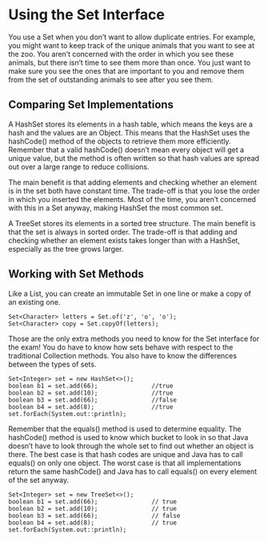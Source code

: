 # Using the Set Interface

You use a Set when you don’t want to allow duplicate entries. For example, you might want to keep track of the unique
animals that you want to see at the zoo. You aren’t concerned with the order in which you see these animals, but there
isn’t time to see them more than once. You just want to make sure you see the ones that are important to you and remove
them from the set of outstanding animals to see after you see them.

## Comparing Set Implementations

A HashSet stores its elements in a hash table, which means the keys are a hash and the values are an Object. This means
that the HashSet uses the hashCode() method of the objects to retrieve them more efficiently. Remember that a valid
hashCode() doesn’t mean every object will get a unique value, but the method is often written so that hash values are
spread out over a large range to reduce collisions.

The main benefit is that adding elements and checking whether an element is in the set both have constant time. The
trade-off is that you lose the order in which you inserted the elements. Most of the time, you aren’t concerned with
this in a Set anyway, making HashSet the most common set.

A TreeSet stores its elements in a sorted tree structure. The main benefit is that the set is always in sorted order.
The trade-off is that adding and checking whether an element exists takes longer than with a HashSet, especially as the
tree grows larger.

## Working with Set Methods

Like a List, you can create an immutable Set in one line or make a copy of an existing one.

    Set<Character> letters = Set.of('z', 'o', 'o'); 
    Set<Character> copy = Set.copyOf(letters);

Those are the only extra methods you need to know for the Set interface for the exam! You do have to know how sets
behave with respect to the traditional Collection methods. You also have to know the differences between the types of
sets.

    Set<Integer> set = new HashSet<>();
    boolean b1 = set.add(66);               //true
    boolean b2 = set.add(10);               //true
    boolean b3 = set.add(66);               //false
    boolean b4 = set.add(8);                //true    
    set.forEach(System.out::println);

Remember that the equals() method is used to determine equality. The hashCode() method is used to know which bucket to
look in so that Java doesn’t have to look through the whole set to find out whether an object is there. The best case is
that hash codes are unique and Java has to call equals() on only one object. The worst case is that all implementations
return the same hashCode() and Java has to call equals() on every element of the set anyway.

    Set<Integer> set = new TreeSet<>(); 
    boolean b1 = set.add(66);               // true 
    boolean b2 = set.add(10);               // true 
    boolean b3 = set.add(66);               // false 
    boolean b4 = set.add(8);                // true 
    set.forEach(System.out::println);    
